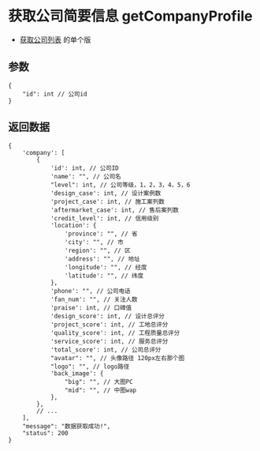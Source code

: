# 获取公司简要信息 getCompanyProfile

- [获取公司列表](./getCompanyList.md) 的单个版

## 参数

    {
        "id": int // 公司id
    }

## 返回数据

    {
        'company': [
            {
                'id': int, // 公司ID
                'name': "", // 公司名
                "level": int, // 公司等级，1，2，3，4，5，6
                'design_case': int, // 设计案例数
                'project_case': int, // 施工案列数
                'aftermarket_case': int, // 售后案列数
                'credit_level': int, // 信用级别
                'location': {
                    'province': "", // 省
                    'city': "", // 市
                    'region': "", // 区
                    'address': "", // 地址
                    'longitude': "", // 经度
                    'latitude': "", // 纬度
                },
                'phone': "", // 公司电话
                'fan_num': "", // 关注人数
                'praise': int, // 口碑值
                'design_score': int, // 设计总评分
                'project_score': int, // 工地总评分
                'quality_score': int, // 工程质量总评分
                'service_score': int, // 服务总评分
                'total_score': int, // 公司总评分
                "avatar": "", // 头像路径 120px左右那个图
                "logo": "", // logo路径 
                'back_image': {
                    "big": "", // 大图PC
                    "mid": "", // 中图wap  
                },
            },
            // ...
        ],
        "message": "数据获取成功!",
        "status": 200
    }